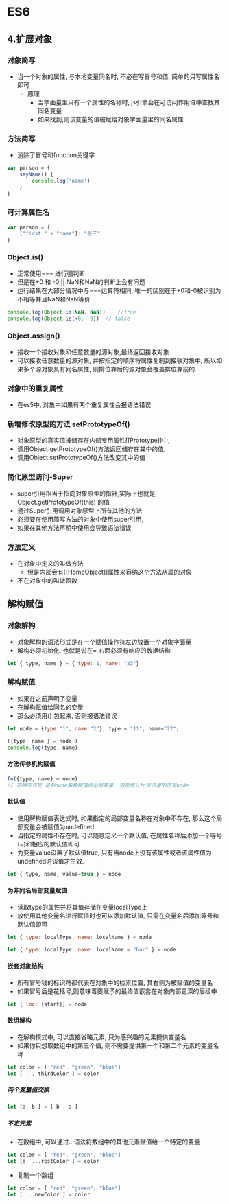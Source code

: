#	ES6

##		4.扩展对象
###	对象简写
+	当一个对象的属性, 与本地变量同名时, 不必在写冒号和值, 简单的只写属性名即可
	-	原理
		+	当字面量里只有一个属性的名称时, js引擎会在可访问作用域中查找其同名变量
		+ 	如果找到,则该变量的值被赋给对象字面量里的同名属性

###	方法简写
+	消除了冒号和function关键字

```js
var person = {
	sayName() {
		console.log('name')
	}
}
```

###		可计算属性名
```js
var person = {
	["first " + "name"]: "张三"
}
```

###	Object.is()
+	正常使用=== 进行强判断
+ 	但是在+0 和 -0 || NaN和NaN的判断上会有问题
+	运行结果在大部分情况中与===运算符相同, 唯一的区别在于+0和-0被识别为不相等并且NaN和NaN等价

```js
console.log(Object.is(NaN, NaN))	//true
console.log(Object.is(+0, -0))	// false
```

###	Object.assign()
+	接收一个接收对象和任意数量的源对象,最终返回接收对象
+ 	可以接收任意数量的源对象, 并按指定的顺序将属性复制到接收对象中, 所以如果多个源对象具有同名属性, 则排位靠后的源对象会覆盖排位靠前的.

###	对象中的重复属性
+	在es5中, 对象中如果有两个重复属性会报语法错误


###	新增修改原型的方法 setPrototypeOf()
+	对象原型的真实值被储存在内部专用属性[[Prototype]]中, 
+ 	调用Object.getPrototypeOf()方法返回储存在其中的值, 
+  	调用Object.setPrototypeOf()方法改变其中的值

###		简化原型访问-Super
+	super引用相当于指向对象原型的指针,实际上也就是Object.getPrototypeOf(this) 的值
+ 	通过Super引用调用对象原型上所有其他的方法
+  必须要在使用简写方法的对象中使用super引用, 
+  如果在其他方法声明中使用会导致语法错误

###	方法定义
+	在对象中定义的叫做方法
	-	但是内部会有[[HomeObject]]属性来容纳这个方法从属的对象
+ 	不在对象中的叫做函数


##	解构赋值
###		对象解构
+	对象解构的语法形式是在一个赋值操作符左边放置一个对象字面量
+	解构必须初始化, 也就是说在= 右面必须有响应的数据结构

```js
let { type, name } = { type: 1, name: "z3"}
```

###	解构赋值
+	如果在之前声明了变量
+ 	在解构赋值给同名的变量
+  那么必须用() 包起来, 否则报语法错误

```js
let node = {type:"1", name:"2"}, type = "11", name="22";

({type, name } = node )
console.log(type, name)
```

####	方法传参机构赋值

```js
fn({type, name} = node)
// 这种方式是 是将node解构赋值给全局变量, 但是传入fn方法里的还是node
```

####	默认值
+	使用解构赋值表达式时, 如果指定的局部变量名称在对象中不存在, 那么这个局部变量会被赋值为undefined
+	当指定的属性不存在时, 可以随意定义一个默认值, 在属性名称后添加一个等号(=)和相应的默认值即可
+	为变量value设置了默认值true, 只有当node上没有该属性或者该属性值为undefined时该值才生效.

```js
let { type, name, value=true } = node
```	
	
####	为非同名局部变量赋值
+	读取type的属性并将其值存储在变量localType上
+ 	放使用其他变量名进行赋值时也可以添加默认值, 只需在变量名后添加等号和默认值即可

```js
let { type: localType, name: localName } = node

let { type: localType, name: localName = "bar" } = node
```	
	
####	嵌套对象结构
+	所有冒号钱的标识符都代表在对象中的检索位置, 其右侧为被赋值的变量名
+ 	如果冒号后是花括号,则意味着要赋予的最终值嵌套在对象内部更深的层级中
	
```js
let { loc: {start}} = node 
```
	
####	数组解构
+	在解构模式中, 可以直接省略元素, 只为感兴趣的元素提供变量名
+ 	如果你只想取数组中的第三个值, 则不需要提供第一个和第二个元素的变量名称

```js
let color = [ "red", "green", "blue"]
let [ , , thirdColor ] = color 
```	

#####	两个变量值交换
```js
let [a, b ] = [ b , a ]
```
	
#####	不定元素
+	在数组中, 可以通过...语法将数组中的其他元素赋值给一个特定的变量

```js
let color = [ "red", "green", "blue"]
let [a, ...restColor ] = color
```

+	复制一个数组

```js
let color = [ "red", "green", "blue"]
let [ ...newColor ] = color
```
	
	
	
	
	
	
	
	
	
	
	
	
	
	
	
	
	
	
	
	
	
	
	
	